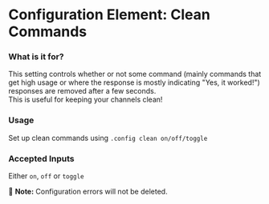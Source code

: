 # Configuration Element: Clean Commands 

### What is it for?
This setting controls whether or not some command (mainly commands that get high usage or where the response is mostly indicating "Yes, it worked!") responses are removed after a few seconds.\
This is useful for keeping your channels clean!
   
### Usage
Set up clean commands using `.config clean on/off/toggle`

### Accepted Inputs
Either `on`, `off` or `toggle`

📝 **Note:** Configuration errors will not be deleted.
